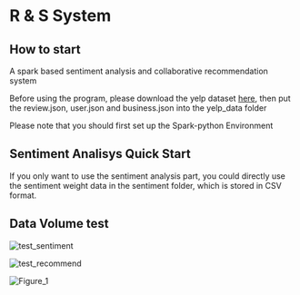 # R & S System

## How to start
A spark based sentiment analysis and collaborative recommendation system

Before using the program, please download the yelp dataset [here](https://www.yelp.com/dataset), then put the review.json, user.json and business.json into the yelp_data folder

Please note that you should first set up the Spark-python Environment

## Sentiment Analisys Quick Start
If you only want to use the sentiment analysis part, you could directly use the sentiment weight data in the sentiment folder, which is stored in CSV format.

## Data Volume test

![test_sentiment](https://github.com/elenathFGS/BA_Sentiment_Recommend/test_sentiment.png)

![test_recommend](https://github.com/elenathFGS/BA_Sentiment_Recommend/test_recommend.png)

![Figure_1](https://github.com/elenathFGS/BA_Sentiment_Recommend/Figure_1.png)